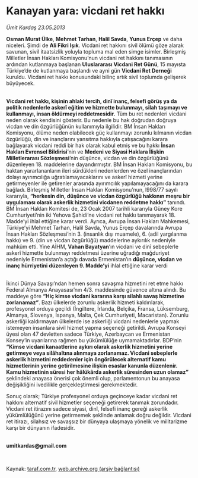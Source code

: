 # Kanayan yara: vicdani ret hakkı 

*Ümit Kardaş 23.05.2013*

<div class="yazi"><p><b>Osman Murat Ülke</b>, <b>Mehmet Tarhan</b>, <b>Halil Savda</b>, <b>Yunus Erçep</b> ve daha niceleri. Şimdi de <b>Ali Fikri Işık</b>. Vicdani ret hakkını sivil ölümü göze alarak savunan, sivil itaatsizlik yoluyla topluma mal eden simge isimler. Birleşmiş Milletler İnsan Hakları Komisyonu’nun vicdani ret hakkını tanımasının ardından kutlanmaya başlanan <b>Uluslararası Vicdani Ret Günü</b>, 15 mayısta Türkiye’de de kutlanmaya başlandı ve ayni gün <b>Vicdani Ret Derneği</b> kuruldu. Vicdani ret hakkı konusundaki bilinç artık sivil toplumda gelişerek büyüyecek.</p>
<p><b><br/>Vicdani ret hakkı, kişinin ahlaki tercih, dinî inanç, felsefi görüş ya da politik nedenlerle askerî eğitim ve hizmette bulunmayı, silah taşımayı ve kullanmayı, insan öldürmeyi reddetmesidir.</b> Tüm bu ret nedenleri vicdani neden olarak kendisini gösterir. Bu nedenle bu hak doğrudan doğruya vicdan ve din özgürlüğünün kullanımıyla ilgilidir. BM İnsan Hakları Komisyonu, ölüme neden olabilecek güç kullanmayı zorunlu kılmanın vicdan özgürlüğü, din ve inançlarını yansıtma hakkıyla çatışacağını karara bağlayarak vicdani reddi bir hak olarak kabul etmiş ve bu hakkı <b>İnsan Hakları Evrensel Bildirisi</b>’nin ve <b>Medeni ve Siyasi Haklara İlişkin Milletlerarası Sözleşmesi</b>’nin düşünce, vicdan ve din özgürlüğünü düzenleyen 18. maddelerine dayandırmıştır. BM İnsan Hakları Komisyonu, bu haktan yararlananların ileri sürdükleri nedenlerden ve özel inançlarından dolayı ayırımcılığa uğratılamayacaklarını ve askerî hizmeti yerine getirmeyenler ile getirenler arasında ayırımcılık yapılamayacağını da karara bağladı. Birleşmiş Milletler İnsan Hakları Komisyonu’nun, l998/77 sayılı kararıyla, <b>“herkesin din, düşünce ve vicdan özgürlüğü hakkının meşru bir uygulaması olarak askerlik hizmetini vicdanen reddetme hakkı”</b> tanındı. BM İnsan Hakları Komitesi de, 23 Ocak 2007 tarihli kararıyla Güney Kore Cumhuriyeti’nin iki Yehova Şahidi’ne vicdani ret hakkı tanımayarak 18. Madde’yi ihlal ettiğine karar verdi. Ayrıca, Avrupa İnsan Hakları Mahkemesi, Türkiye’yi Mehmet Tarhan, Halil Savda, Yunus Erçep davalarında Avrupa İnsan Hakları Sözleşmesi’nin 3. (insanlık dışı muamele), 6. (adil yargılanma hakkı) ve 9. (din ve vicdan özgürlüğü) maddelerine aykırılık nedeniyle mahkûm etti. Yine AİHM, <b>Vahan</b><b> Bayatyan</b>’ın vicdani ve dinî sebeplerle askerî hizmette bulunmayı reddetmesi üzerine uğradığı mağduriyet nedeniyle Ermenistan’a açtığı davada Ermenistan’ın <strong>düşünce, vicdan ve inanç hürriyetini düzenleyen 9. Madde’yi</strong> ihlal ettiğine karar verdi</p>
<p><b><br/></b>İkinci Dünya Savaşı’ndan hemen sonra savaşma hizmetini ret etme hakkı Federal Almanya Anayasası’nın 4/3. maddesinde güvence altına alındı. Bu maddeye göre <b>“Hiç kimse vicdani kararına karşı silahlı savaş hizmetine zorlanamaz”</b>. Bazı ülkelerde zorunlu askerlik hizmeti kaldırılarak, profesyonel orduya geçildi (İngiltere, İrlanda, Belçika, Fransa, Lüksemburg, Almanya, Slovenya, İspanya, Malta, Çek Cumhuriyeti, Macaristan). Zorunlu askerliği kaldırmayan ülkelerde ise askerliği vicdani nedenlerle yapmak istemeyen insanlara sivil hizmet yapma seçeneği getirildi. Avrupa Konseyi üyesi olan 47 devletten sadece Türkiye, Azerbaycan ve Ermenistan Konsey’in uyarılarına rağmen bu yükümlülüğe uymamaktadırlar. BDP’nin <b>“Kimse vicdani kanaatlerine aykırı olarak askerlik hizmetini yerine getirmeye veya silâhaltına alınmaya zorlanamaz. Vicdani sebeplerle askerlik hizmetini reddedenler için öngörülecek alternatif kamu hizmetlerinin yerine getirilmesine ilişkin esaslar kanunla düzenlenir. Kamu hizmetinin süresi her hâlükârda askerlik süresinden uzun olamaz”</b> şeklindeki anayasa önerisi çok önemli olup, parlamentonun bu anayasa değişikliğini ivedilikle gerçekleştirmesi gerekmektedir. </p>
<p>Sonuç olarak; Türkiye profesyonel orduya geçinceye kadar vicdani ret hakkını alternatif sivil hizmetler seçeneği getirerek tanımak zorundadır. Vicdani ret itirazını sadece siyasi, dinî, felsefi inanç gereği askerlik yükümlülüğünü yerine getirmemek şeklinde anlamak doğru değildir. Vicdani ret itirazı, silahsız ve savaşsız bir dünyaya ulaşmaya yönelik ve militarizme karşı bir dünyanın ifadesidir. </p><b>
<p><br/>umitkardas@gmail.com</p>
<p></p></b> 
</div>

Kaynak: [taraf.com.tr](http://www.taraf.com.tr:80/umit-kardas/makale-kanayan-yara-vicdani-ret-hakki.htm), [web.archive.org (arşiv bağlantısı)](http://web.archive.org/web/20130731033652/http://www.taraf.com.tr:80/umit-kardas/makale-kanayan-yara-vicdani-ret-hakki.htm)
